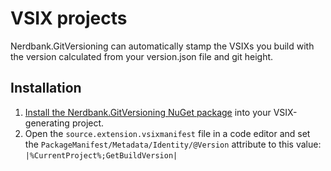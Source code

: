 # VSIX projects

Nerdbank.GitVersioning can automatically stamp the VSIXs you build with
the version calculated from your version.json file and git height.

## Installation

1. [Install the Nerdbank.GitVersioning NuGet package](../nuget-acquisition.md) into your VSIX-generating project.
1. Open the `source.extension.vsixmanifest` file in a code editor
and set the `PackageManifest/Metadata/Identity/@Version` attribute to this
value: `|%CurrentProject%;GetBuildVersion|`

